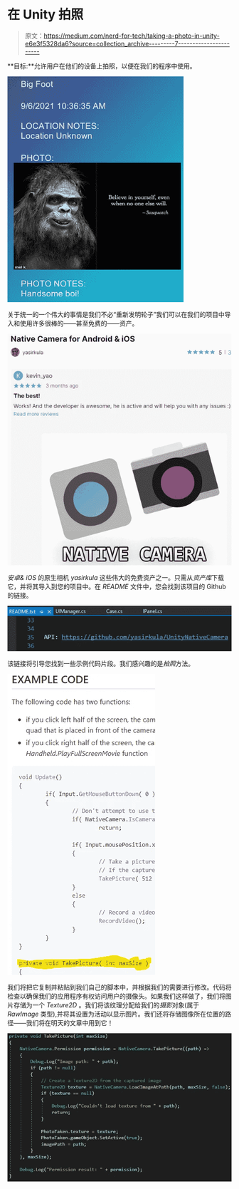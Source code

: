 # 在 Unity 拍照

> 原文：<https://medium.com/nerd-for-tech/taking-a-photo-in-unity-e6e3f5328da6?source=collection_archive---------7----------------------->

**目标:**允许用户在他们的设备上拍照，以便在我们的程序中使用。

![](img/45bb0775133db4a3ae761ad87c87fcc4.png)

关于统一的一个伟大的事情是我们不必“重新发明轮子”我们可以在我们的项目中导入和使用许多很棒的——甚至免费的——资产。

![](img/9bd86c01b58cb9889aefddf1ec82bed5.png)

*安卓& iOS* 的原生相机 *yasirkula* 这些伟大的免费资产之一。只需从*资产库*下载它，并将其导入到您的项目中。在 *README* 文件中，您会找到该项目的 Github 的链接。

![](img/80260831d87fe1298293818e0304077b.png)

该链接将引导您找到一些示例代码片段。我们感兴趣的是*拍照*方法。

![](img/8442bbdd846f020d37aaea3bd35dff03.png)

我们将把它复制并粘贴到我们自己的脚本中，并根据我们的需要进行修改。代码将检查以确保我们的应用程序有权访问用户的摄像头。如果我们这样做了，我们将图片存储为一个 *Texture2D* 。我们将该纹理分配给我们的*摄影*对象(属于 *RawImage* 类型),并将其设置为活动以显示图片。我们还将存储图像所在位置的路径——我们将在明天的文章中用到它！

![](img/b595b32e03a3390d07a6893344d5c58a.png)
